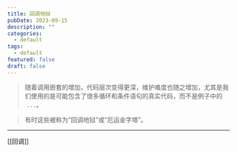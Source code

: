 ```yaml
---
title: 回调地狱
pubDate: 2023-09-15
description: ""
categories:
  - default
tags:
  - default
featured: false
draft: false
---
```

>随着调用嵌套的增加，代码层次变得更深，维护难度也随之增加，尤其是我们使用的是可能包含了很多循环和条件语句的真实代码，而不是例子中的  `...`。

> 有时这些被称为“回调地狱”或“厄运金字塔”。


---
[[回调]]